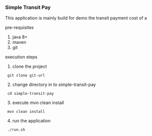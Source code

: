 ### Simple Transit Pay

This application is mainly build for demo the transit payment 
cost of a 

pre-requisites

1. java 8+
2. maven
3. git

execution steps

1. clone the project
   
``` 
 git clone git-url
```

2. change directory in to simple-transit-pay

``` 
 cd simple-transit-pay
```

3. execute mvn clean install

``` 
 mvn clean install
```

4. run the application

``` 
 ./run.sh
```